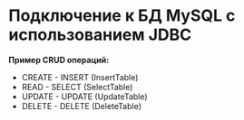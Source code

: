 # Подключение к БД MySQL с использованием JDBC

**Пример CRUD операций:**
* CREATE - INSERT (InsertTable)
* READ - SELECT (SelectTable)
* UPDATE - UPDATE (UpdateTable)
* DELETE - DELETE (DeleteTable)
